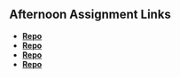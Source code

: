 ## Afternoon Assignment Links

* **[Repo](https://github.com/Spiegel28/<ASSIGNMENT_REPO>)**
* **[Repo](https://github.com/Spiegel28/<ASSIGNMENT_REPO>)**
* **[Repo](https://github.com/Spiegel28/<ASSIGNMENT_REPO>)**
* **[Repo](https://github.com/Spiegel28/<ASSIGNMENT_REPO>)**
